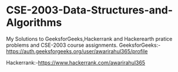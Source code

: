 # CSE-2003-Data-Structures-and-Algorithms
My Solutions to GeeksforGeeks,Hackerrank and Hackerearth pratice problems and CSE-2003 course assignments.
GeeksforGeeks:-https://auth.geeksforgeeks.org/user/awarirahul365/profile

Hackerrank:-https://www.hackerrank.com/awarirahul365
